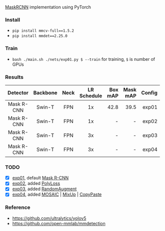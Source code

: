 [MaskRCNN](https://arxiv.org/abs/1703.06870) implementation using PyTorch

### Install

* `pip install mmcv-full==1.5.2`
* `pip install mmdet==2.25.0`

### Train

* `bash ./main.sh ./nets/exp01.py $ --train` for training, `$` is number of GPUs

### Results

|  Detector  | Backbone | Neck | LR Schedule | Box mAP | Mask mAP | Config |
|:----------:|:--------:|:----:|:-----------:|--------:|---------:|-------:|
| Mask R-CNN |  Swin-T  | FPN  |     1x      |    42.8 |     39.5 |  exp01 |
| Mask R-CNN |  Swin-T  | FPN  |     1x      |       - |        - |  exp02 |
| Mask R-CNN |  Swin-T  | FPN  |     3x      |       - |        - |  exp03 |
| Mask R-CNN |  Swin-T  | FPN  |     3x      |       - |        - |  exp04 |

### TODO

* [x] [exp01](./nets/exp01.py), default [Mask R-CNN](https://arxiv.org/abs/1703.06870)
* [x] [exp02](./nets/exp02.py), added [PolyLoss](https://arxiv.org/abs/2204.12511)
* [x] [exp03](./nets/exp03.py), added [RandomAugment](https://arxiv.org/abs/1909.13719)
* [x] [exp04](./nets/exp04.py), added [MOSAIC](https://arxiv.org/abs/2004.10934)
  |  [MixUp](https://arxiv.org/abs/1710.09412) | [CopyPaste](https://arxiv.org/abs/2012.07177)

### Reference

* https://github.com/ultralytics/yolov5
* https://github.com/open-mmlab/mmdetection